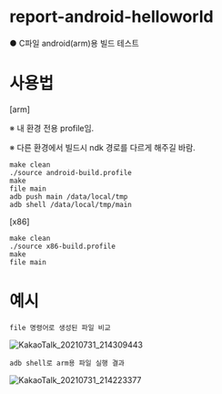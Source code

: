 # report-android-helloworld
 
● C파일 android(arm)용 빌드 테스트

# 사용법

[arm]

※ 내 환경 전용 profile임.

※ 다른 환경에서 빌드시 ndk 경로를 다르게 해주길 바람.


	make clean
	./source android-build.profile
	make
	file main
	adb push main /data/local/tmp
	adb shell /data/local/tmp/main
	
[x86]

	make clean
	./source x86-build.profile
	make
	file main


# 예시
	file 명령어로 생성된 파일 비교
![KakaoTalk_20210731_214309443](https://user-images.githubusercontent.com/12112214/127740253-6457c3ca-e5fd-4809-a787-473f215d216b.png)

	adb shell로 arm용 파일 실행 결과
![KakaoTalk_20210731_214223377](https://user-images.githubusercontent.com/12112214/127740265-09e5a9f1-30ff-428b-976c-f1c22364064e.png)

